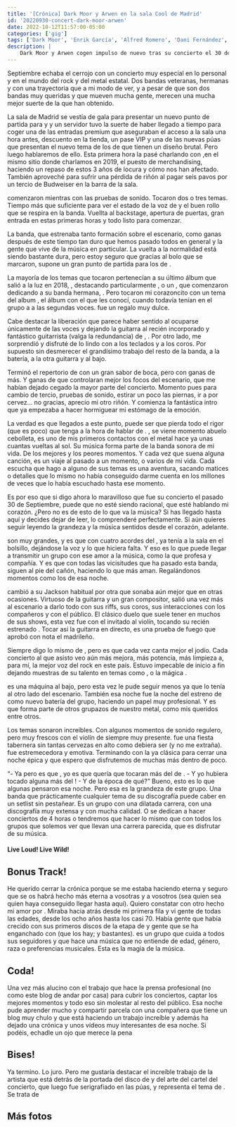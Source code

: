 ```yaml
---
title: '[Crónica] Dark Moor y Arwen en la sala Cool de Madrid'
id: '20220930-concert-dark-moor-arwen'
date: 2022-10-12T11:57:00-05:00
categories: ['gig']
tags: ['Dark Moor', 'Enrik García', 'Alfred Romero', 'Dani Fernández', 'Carlos Delgado', 'Oscar Calvo', 'José Garrido', 'Alex Escorza', 'David Muñoz', 'Nacho Arriaga', 'Gonzalo Alfajame', 'Daniel Sabugal']
description: |
    Dark Moor y Arwen cogen impulso de nuevo tras su concierto el 30 de septiembre en la sala Cool
---
```


Septiembre echaba el cerrojo con un concierto muy especial en lo personal y en el mundo del rock y del metal estatal. Dos bandas veteranas, hermanas y con una trayectoria que a mi modo de ver, y a pesar de que son dos bandas muy queridas y que mueven mucha gente, merecen una mucha mejor suerte de la que han obtenido.

La sala <important text="Cool" /> de Madrid se vestía de gala para presentar un nuevo punto de partida para <important text="Arwen" /> y <important text="Dark Moor" /> y un servidor tuvo la suerte de haber llegado a tiempo para coger una de las entradas premium que aseguraban el acceso a la sala una hora antes, descuento en la tienda, un pase VIP y una de las nuevas púas que presentan el nuevo tema de los de <important text="Enrik" /> que tienen un diseño brutal. Pero luego hablaremos de ello. Esta primera hora la pasé charlando con <important text="Diana" /> ,en el mismo sitio donde charlamos en 2019, el puesto de merchandising, haciendo un repaso de estos 3 años de locura y cómo nos han afectado. También aproveché para sufrir una pérdida de riñón al pagar seis pavos por un tercio de Budweiser en la barra de la sala.

<post-image
    source="20220930-concert-dark-moor-arwen/DarkMoorArwen-02"
    title="José Garrido"
/>

<important text="Arwen" /> comenzaron mientras con las pruebas de sonido. Tocaron dos o tres temas. Tiempo más que suficiente para ver el estado de la voz de <important text="José Garrido" /> y el buen rollo que se respira en la banda. Vuellta al backstage, apertura de puertas, gran entrada en estas primeras horas y todo listo para comenzar.

<post-image
    source="20220930-concert-dark-moor-arwen/DarkMoorArwen-03"
    title="José Garrido"
/>

La banda, que estrenaba tanto formación sobre el escenario, como ganas después de este tiempo tan duro que hemos pasado todos en general y la gente que vive de la música en particular. La vuelta a la normalidad está siendo bastante dura, pero estoy seguro que gracias al bolo que se marcaron, supone un gran punto de partida para los de <important text="José Garrido" />.

<post-image
    source="20220930-concert-dark-moor-arwen/DarkMoorArwen-07"
    title="Arwem"
/>

La mayoría de los temas que tocaron pertenecían a su último álbum que salió a la luz en 2018, <important text="The Soul's Sentence" />, destacando particularmente <important text="Hollow Days" />, <important text="The Void" /> o un <important text="Our Chance" />, que comenzaron dedicando a su banda hermana, <important text="Dark Moor" />. Pero tocaron mi corazoncito con un tema del album <important text="Illusions" />, el álbum con el que les conocí, cuando todavía tenían en el grupo a <important text="Mamen Castaño" /> a las segundas voces. <important text="Dance of Souls" /> fue un regalo muy dulce.

<post-image
    source="20220930-concert-dark-moor-arwen/DarkMoorArwen-04"
    title="Alex Escorza"
/>

Cabe destacar la liberación que parece haber sentido <important text="José Garrido" /> al ocuparse únicamente de las voces y dejando la guitarra al recién incorporado y fantástico guitarrista (valga la redundancia) de <important text="Silverfist" />, <important text="Alex Escorza" />. Por otro lado, me sorprendió y disfruté de lo lindo con <important text="David Muñoz" /> a los teclados y a los coros. Por supuesto sin desmerecer el grandísimo trabajo del resto de la banda, <important text="Nacho Arriaga" /> a la batería, <important text="Gonzalo Alfajame" /> a la otra guitarra y <important text="Daniel Sabugal" /> al bajo.

<post-image
    source="20220930-concert-dark-moor-arwen/DarkMoorArwen-06"
    title="David Muñoz"
/>

Terminó el repertorio de <important text="Arwen" /> con un gran sabor de boca, pero con ganas de más. Y ganas de que controlaran mejor los focos del escenario, que me habían dejado cegado la mayor parte del concierto. Momento pues para cambio de tercio, pruebas de sonido, estirar un poco las piernas, ir a por cervez… no gracias, aprecio mi otro riñón. Y comienza la fantástica intro que ya empezaba a hacer hormiguear mi estómago de la emoción.

<post-image
    source="20220930-concert-dark-moor-arwen/DarkMoorArwen-11"
    title="Arwen"
/>

La verdad es que llegados a este punto, puede ser que pierda todo el rigor (que es poco) que tenga a la hora de hablar de <important text="Dark Moor" />. <important text="Dark Moor" />, se viene momento abuelo cebolleta, es uno de mis primeros contactos con el metal hace ya unas cuantas vueltas al sol. Su música forma parte de la banda sonora de mi vida. De los mejores y los peores momentos. Y cada vez que suena alguna canción, es un viaje al pasado a un momento, o varios de mi vida. Cada escucha que hago a alguno de sus temas es una aventura, sacando matices o detalles que lo mismo no había conseguido darme cuenta en los millones de veces que lo había escuchado hasta ese momento.

<post-image
    source="20220930-concert-dark-moor-arwen/DarkMoorArwen-14"
    title="Alfred Romero"
/>

Es por eso que si digo ahora lo maravilloso que fue su concierto el pasado 30 de Septiembre, puede que no esté siendo racional, que esté hablando mi corazón. ¿Pero no es de esto de lo que va la música? Si has llegado hasta aquí y decides dejar de leer, lo comprenderé perfectamente. Si aún quieres seguir leyendo la grandeza y la música sentidos desde el corazón, adelante.

<post-image
    source="20220930-concert-dark-moor-arwen/DarkMoorArwen-19"
    title="Enrik García"
/>

<important text="Dark Moor" /> son muy grandes, y es que con cuatro acordes del <important text="First Lance of Spain" />, ya tenía a la sala <important text="Cool" /> en el bolsillo, dejándose la voz y lo que hiciera falta. Y eso es lo que puede llegar a transmitir un grupo con ese amor a la música, como la que profesa <important text="Enrik" /> y compañía. Y es que con todas las vicisitudes que ha pasado esta banda, siguen al pie del cañón, haciendo lo que más aman. Regalándonos momentos como los de esa noche.

<post-image
    source="20220930-concert-dark-moor-arwen/DarkMoorArwen-22"
    title="Dark Moor"
/>

<important text="Enrik" /> cambió a su Jackson habitual por otra que sonaba aún mejor que en otras ocasiones. Virtuoso de la guitarra y un gran compositor, salió una vez más al escenario a darlo todo con sus riffs, sus coros, sus interacciones con los compañeros y con el público. El clásico duelo que suele tener en muchos de sus shows, esta vez fue con el invitado <important text="Óscar Calvo" /> al violín, tocando su recién estrenado <important text="Vivaldi Summer Storm" />. Tocar así la guitarra en directo, es una prueba de fuego que aprobó con nota el madrileño.

<post-image
    source="20220930-concert-dark-moor-arwen/DarkMoorArwen-18"
    title="Enrik García"
/>

Siempre digo lo mismo de <important text="Alfred" />, pero es que cada vez canta mejor el jodío. Cada concierto al que asisto veo aún más mejora, más potencia, más limpieza a, para mí, la mejor voz del rock en este país. Estuvo impecable de inicio a fin dejando muestras de su talento en temas como <important text="Birth of the Sun" />, <important text="Tilt at Windmills" /> o la mágica <important text="A Music in my Soul" />.

<post-image
    source="20220930-concert-dark-moor-arwen/DarkMoorArwen-17"
    title="Alfred Romero"
/>

<important text="Dani Fernández" /> es una máquina al bajo, pero esta vez le pude seguir menos ya que lo tenía al otro lado del escenario. También esa noche fue la noche del estreno de <important text="Carlos Delgado" /> como nuevo batería del grupo, haciendo un papel muy profesional. Y es que <important text="Carlos" /> forma parte de otros grupazos de nuestro metal, como mis queridos <important text="Sphinx" /> entre otros.

Los temas sonaron increíbles. Con algunos momentos de sonido regulero, pero muy frescos con el violín de <important text="Óscar" /> siempre muy presente. <important text="Raggle Taggle Gypsy" /> fue una fiesta tabernera sin tantas cervezas en alto como debiera ser (y no me extraña). <important text="El Último Rey" /> fue estremecedora y <important text="And Forever" /> emotiva. Terminando con la ya clásica <important text="Canción del Pirata" /> para cerrar una noche épica y que espero que disfrutemos de muchas más dentro de poco.

<post-image
    source="20220930-concert-dark-moor-arwen/DarkMoorArwen-21"
    title="Alfred a la guitarra"
/>

“- Ya pero es que <important text="Skulls And Ravens" />, yo es que quería que tocaran más del de <important text="Tarot" />. - Y yo hubiera tocado alguna más del <important text="Autumnal" />! - Y de la época de <important text="Elisa" /> qué?” Bueno, esto es lo que algunas pensaron esa noche. Pero esa es la grandeza de este grupo. Una banda que prácticamente cualquier tema de su discografía puede caber en un setlist sin pestañear. Es un grupo con una dilatada carrera, con una discografía muy extensa y con mucha calidad. O se dedican a hacer conciertos de 4 horas o tendremos que hacer lo mismo que con todos los grupos que solemos ver que llevan una carrera parecida, que es disfrutar de su música.

<h4>Live Loud! Live Wild!</h4>

## Bonus Track!

He querido cerrar la crónica porque se me estaba haciendo eterna y seguro que se os habrá hecho más eterna a vosotras y a vosotros (sea quien sea quien haya conseguido llegar hasta aquí). Quiero constatar con otro hecho mi amor por <important text="Dark Moor" />. Miraba hacia atrás desde mi primera fila y vi gente de todas las edades, desde los ocho años hasta los casi 70. Había gente que había crecido con sus primeros discos de la etapa de <important text="Elisa C. Martín" /> y gente que se ha enganchado con <important text="Project X" /> (que los hay; y bastantes). <important text="Dark Moor" /> es un grupo que cuida a todos sus seguidores y que hace una música que no entiende de edad, género, raza o preferencias musicales. Esta es la magia de la música.

## Coda!

Una vez más alucino con el trabajo que hace la prensa profesional (no como este blog de andar por casa) para cubrir los conciertos, captar los mejores momentos y todo eso sin molestar al resto del público. Esa noche pude aprender mucho y compartir parcela con una compañera que tiene un blog muy chulo y que está haciendo un trabajo increíble y además ha dejado una crónica y unos vídeos muy interesantes de esa noche. Si podéis, echadle un ojo que merece la pena <Link href="https://heavymettlemagazine.wordpress.com/" label="Heavy Mettle Magazine" target="_blank" class="dark underline" />

## Bises!

Ya termino. Lo juro. Pero me gustaría destacar el increíble trabajo de la artista que está detrás de la portada del disco de <important text="Origins" /> y del arte del cartel del concierto, que luego fue serigrafiado en las púas, y representa el tema de <important text="Vivaldi Summer Storm" />. Se trata de <Link href="https://www.instagram.com/medusadollmaker/" label="Medusa Dollmaker" target="_blank" class="dark underline" />

## Más fotos

<div class="image-gallery">
    <post-image
        source="20220930-concert-dark-moor-arwen/DarkMoorArwen-01"
        title="Arwen"
    />
    <post-image
        source="20220930-concert-dark-moor-arwen/DarkMoorArwen-05"
        title="Arwen"
    />
    <post-image
        source="20220930-concert-dark-moor-arwen/DarkMoorArwen-08"
        title="Arwen"
    />
    <post-image
        source="20220930-concert-dark-moor-arwen/DarkMoorArwen-09"
        title="Arwen"
    />
    <post-image
        source="20220930-concert-dark-moor-arwen/DarkMoorArwen-10"
        title="Arwen"
    />
    <post-image
        source="20220930-concert-dark-moor-arwen/DarkMoorArwen-13"
        title="Dark Moor"
    />
    <post-image
        source="20220930-concert-dark-moor-arwen/DarkMoorArwen-15"
        title="Dark Moor"
    />
    <post-image
        source="20220930-concert-dark-moor-arwen/DarkMoorArwen-16"
        title="Dark Moor"
    />
    <post-image
        source="20220930-concert-dark-moor-arwen/DarkMoorArwen-20"
        title="Dark Moor"
    />
    <post-image
        source="20220930-concert-dark-moor-arwen/DarkMoorArwen-23"
        title="Dark Moor"
    />
</div>